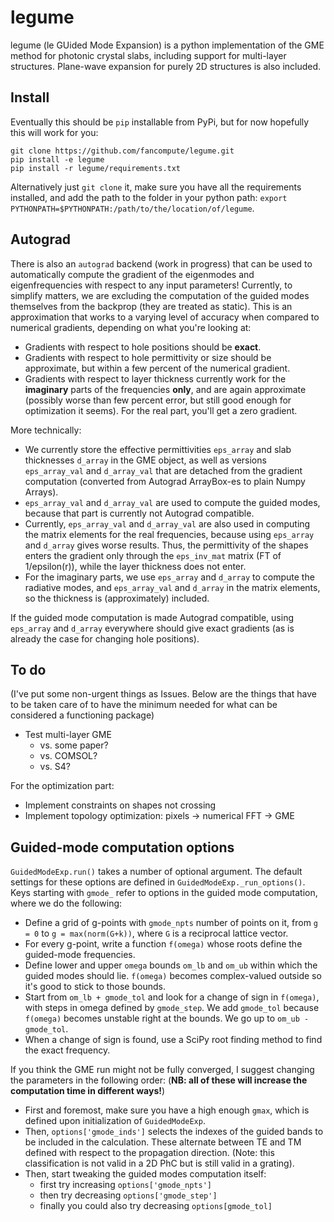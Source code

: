 # legume

legume (le GUided Mode Expansion) is a python implementation of the GME method for photonic crystal slabs, including support for multi-layer structures. Plane-wave expansion for purely 2D structures is also included. 

## Install

Eventually this should be `pip` installable from PyPi, but for now hopefully this will work for you:

```
git clone https://github.com/fancompute/legume.git
pip install -e legume
pip install -r legume/requirements.txt
```

Alternatively just `git clone` it, make sure you have all the requirements installed, and add the path to the folder in your python path: `export PYTHONPATH=$PYTHONPATH:/path/to/the/location/of/legume`.

## Autograd

There is also an `autograd` backend (work in progress) that can be used to automatically compute the gradient of the eigenmodes and eigenfrequencies with respect to any input parameters! Currently, to simplify matters, we are excluding the computation of the guided modes themselves from the backprop (they are treated as static). This is an approximation that works to a varying level of accuracy when compared to numerical gradients, depending on what you're looking at:

- Gradients with respect to hole positions should be **exact**.
- Gradients with respect to hole permittivity or size should be approximate, but within a few percent of the numerical gradient.
- Gradients with respect to layer thickness currently work for the **imaginary** parts of the frequencies **only**, and are again approximate (possibly worse than few percent error, but still good enough for optimization it seems). For the real part, you'll get a zero gradient. 

More technically:

- We currently store the effective permittivities `eps_array` and slab thicknesses `d_array` in the GME object, as well as versions `eps_array_val` and `d_array_val` that are detached from the gradient computation (converted from Autograd ArrayBox-es to plain Numpy Arrays). 
- `eps_array_val` and `d_array_val` are used to compute the guided modes, because that part is currently not Autograd compatible.
- Currently, `eps_array_val` and `d_array_val` are also used in computing the matrix elements for the real frequencies, because using `eps_array` and `d_array` gives worse results. Thus, the permittivity of the shapes enters the gradient only through the `eps_inv_mat` matrix (FT of 1/epsilon(r)), while the layer thickness does not enter. 
- For the imaginary parts, we use `eps_array` and `d_array` to compute the radiative modes, and `eps_array_val` and `d_array` in the matrix elements, so the thickness is (approximately) included. 

If the guided mode computation is made Autograd compatible, using `eps_array` and `d_array` everywhere should give exact gradients (as is already the case for changing hole positions). 

## To do
(I've put some non-urgent things as Issues. Below are the things that have to be taken care of to have the minimum needed for what can be considered a functioning package)

- Test multi-layer GME
  - vs. some paper? 
  - vs. COMSOL?
  - vs. S4?

For the optimization part:
- Implement constraints on shapes not crossing
- Implement topology optimization: pixels -> numerical FFT -> GME 

## Guided-mode computation options
`GuidedModeExp.run()` takes a number of optional argument. The default settings for these options are defined in `GuidedModeExp._run_options()`. Keys starting with `gmode_` refer to options in the guided mode computation, where we do the following: 

- Define a grid of g-points with `gmode_npts` number of points on it, from `g = 0` to `g = max(norm(G+k))`, where `G` is a reciprocal lattice vector.
- For every g-point, write a function `f(omega)` whose roots define the guided-mode frequencies.
- Define lower and upper `omega` bounds `om_lb` and `om_ub` within which the guided modes should lie. `f(omega)` becomes complex-valued outside so it's good to stick to those bounds.
- Start from `om_lb + gmode_tol` and look for a change of sign in `f(omega)`, with steps in omega defined by `gmode_step`. We add `gmode_tol` because `f(omega)` becomes unstable right at the bounds. We go up to `om_ub - gmode_tol`. 
- When a change of sign is found, use a SciPy root finding method to find the exact frequency.

If you think the GME run might not be fully converged, I suggest changing the parameters in the following order:
(**NB: all of these will increase the computation time in different ways!**)

- First and foremost, make sure you have a high enough `gmax`, which is defined upon initialization of `GuidedModeExp`.
- Then, `options['gmode_inds']` selects the indexes of the guided bands to be included in the calculation. These alternate between TE and TM defined with respect to the propagation direction. (Note: this classification is not valid in a 2D PhC but is still valid in a grating).
- Then, start tweaking the guided modes computation itself:
  - first try increasing `options['gmode_npts']`
  - then try decreasing `options['gmode_step']`
  - finally you could also try decreasing `options[gmode_tol]`
